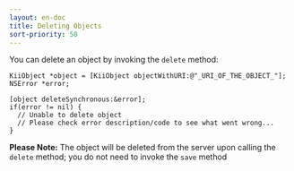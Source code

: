 ---layout: en-doctitle: Deleting Objectssort-priority: 50---You can delete an object by invoking the `delete` method:```objcKiiObject *object = [KiiObject objectWithURI:@"_URI_OF_THE_OBJECT_"];NSError *error;[object deleteSynchronous:&error];if(error != nil) {  // Unable to delete object  // Please check error description/code to see what went wrong...}```**Please Note:** The object will be deleted from the server upon calling the`delete` method; you do not need to invoke the `save` method
